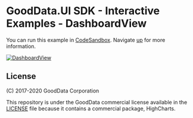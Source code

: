 # GoodData.UI SDK - Interactive Examples - DashboardView

You can run this example in [CodeSandbox](https://codesandbox.io/s/github/gooddata/gooddata-ui-examples/tree/master/example-dashboardview?file=/src/App/index.js). Navigate [up](https://github.com/gooddata/gooddata-ui-examples) for more information.

[![DashboardView](/assets/example-localhost-dashboardview.png)](https://codesandbox.io/s/github/gooddata/gooddata-ui-examples/tree/master/example-dashboardview?file=/src/App/index.js)

## License

(C) 2017-2020 GoodData Corporation

This repository is under the GoodData commercial license available in the [LICENSE](LICENSE) file because it contains a commercial package, HighCharts.
